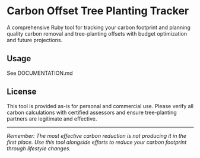 # Carbon Offset Tree Planting Tracker

A comprehensive Ruby tool for tracking your carbon footprint and planning quality carbon removal and tree-planting offsets with budget optimization and future projections.

## Usage

See DOCUMENTATION.md 

## License

This tool is provided as-is for personal and commercial use. Please verify all carbon calculations with certified assessors and ensure tree-planting partners are legitimate and effective.

---

*Remember: The most effective carbon reduction is not producing it in the first place. Use this tool alongside efforts to reduce your carbon footprint through lifestyle changes.*